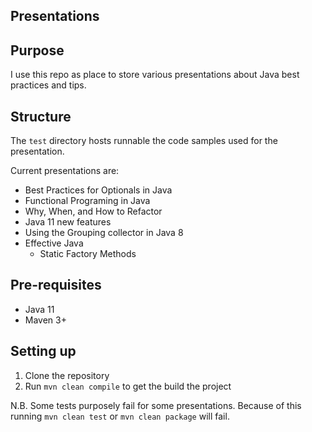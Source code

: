 ## Presentations

## Purpose
I use this repo as place to store various presentations about Java
best practices and tips.

## Structure
The `test` directory hosts runnable the code samples used for the presentation.

Current presentations are:
- Best Practices for Optionals in Java
- Functional Programing in Java
- Why, When, and How to Refactor
- Java 11 new features
- Using the Grouping collector in Java 8
- Effective Java
    - Static Factory Methods

## Pre-requisites
- Java 11
- Maven 3+

## Setting up
1. Clone the repository
2. Run `mvn clean compile` to get the build the project

N.B. Some tests purposely fail for some presentations. 
Because of this running `mvn clean test` or `mvn clean package` will fail.